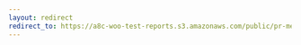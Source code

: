 ```yaml
---
layout: redirect
redirect_to: https://a8c-woo-test-reports.s3.amazonaws.com/public/pr-merge/37420/api/index.html
---
```

